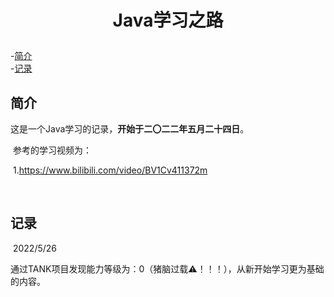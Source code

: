 # <p align="center">Java学习之路</p>  
-[简介](#简介)  
-[记录](#记录)  

## 简介

​		这是一个Java学习的记录，**开始于二〇二二年五月二十四日**。

​		参考的学习视频为：

​			1.https://www.bilibili.com/video/BV1Cv411372m

​			

## 记录

​		2022/5/26

​			通过TANK项目发现能力等级为：0（猪脑过载⚠！！！），从新开始学习更为基础的内容。
